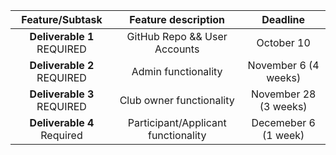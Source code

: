 | Feature/Subtask | Feature description | Deadline |
| :---: | :---: | :---: |
| **Deliverable 1** REQUIRED | GitHub Repo && User Accounts | October 10 |
| **Deliverable 2** REQUIRED | Admin functionality | November 6 (4 weeks) |
| **Deliverable 3** REQUIRED | Club owner functionality | November 28 (3 weeks)  |
| **Deliverable 4** Required | Participant/Applicant functionality | Decemeber 6 (1 week) |
